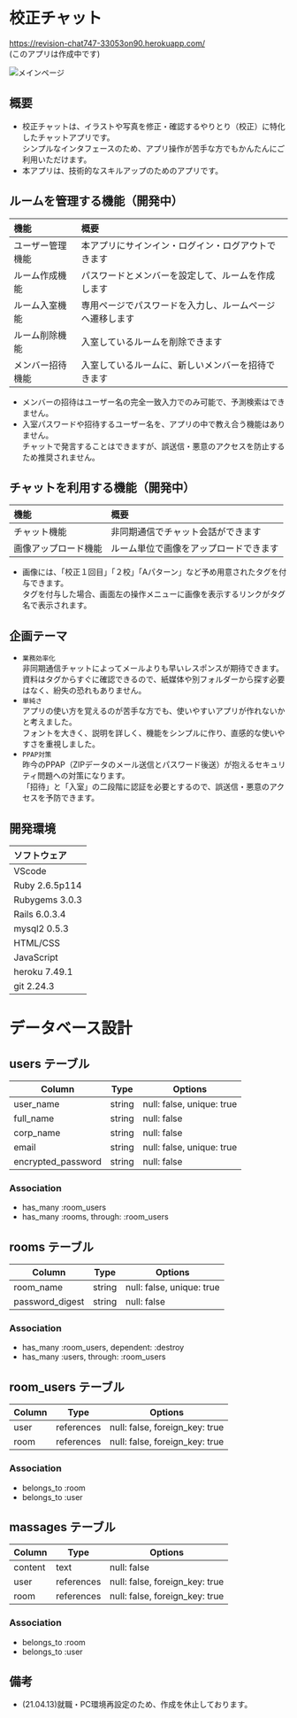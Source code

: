 # 校正チャット
https://revision-chat747-33053on90.herokuapp.com/  
(このアプリは作成中です)

![メインページ](https://user-images.githubusercontent.com/75772499/127296565-15904e28-a2f0-41d1-827c-38150d7bfaa3.png)

## 概要
- 校正チャットは、イラストや写真を修正・確認するやりとり（校正）に特化したチャットアプリです。  
シンプルなインタフェースのため、アプリ操作が苦手な方でもかんたんにご利用いただけます。
- 本アプリは、技術的なスキルアップのためのアプリです。

## ルームを管理する機能（開発中）
| 機能 | 概要 |
| :--- | :--- |
| ユーザー管理機能 | 本アプリにサインイン・ログイン・ログアウトできます |
| ルーム作成機能 | パスワードとメンバーを設定して、ルームを作成します |
| ルーム入室機能 | 専用ページでパスワードを入力し、ルームページへ遷移します |
| ルーム削除機能 | 入室しているルームを削除できます |
| メンバー招待機能 | 入室しているルームに、新しいメンバーを招待できます |
- メンバーの招待はユーザー名の完全一致入力でのみ可能で、予測検索はできません。  
- 入室パスワードや招待するユーザー名を、アプリの中で教え合う機能はありません。  
チャットで発言することはできますが、誤送信・悪意のアクセスを防止するため推奨されません。  

## チャットを利用する機能（開発中）
| 機能 | 概要 |
| :--- | :--- |
| チャット機能 | 非同期通信でチャット会話ができます |
| 画像アップロード機能 | ルーム単位で画像をアップロードできます |
- 画像には、「校正１回目」「２校」「Aパターン」など予め用意されたタグを付与できます。  
タグを付与した場合、画面左の操作メニューに画像を表示するリンクがタグ名で表示されます。

## 企画テーマ
- `業務効率化`  
非同期通信チャットによってメールよりも早いレスポンスが期待できます。  
資料はタグからすぐに確認できるので、紙媒体や別フォルダーから探す必要はなく、紛失の恐れもありません。
- `単純さ`  
アプリの使い方を覚えるのが苦手な方でも、使いやすいアプリが作れないかと考えました。  
フォントを大きく、説明を詳しく、機能をシンプルに作り、直感的な使いやすさを重視しました。  
- `PPAP対策`  
昨今のPPAP（ZIPデータのメール送信とパスワード後送）が抱えるセキュリティ問題への対策になります。  
「招待」と「入室」の二段階に認証を必要とするので、誤送信・悪意のアクセスを予防できます。

## 開発環境
| ソフトウェア |
| :--- |
| VScode |
| Ruby 2.6.5p114 |
| Rubygems 3.0.3 |
| Rails 6.0.3.4 |
| mysql2 0.5.3 |
| HTML/CSS |
| JavaScript |
| heroku 7.49.1 |
| git 2.24.3 |

# データベース設計

## users テーブル

| Column             | Type    | Options                   |
| ------------------ | ------- | ------------------------- |
| user_name          | string  | null: false, unique: true |
| full_name          | string  | null: false               |
| corp_name          | string  | null: false               |
| email              | string  | null: false, unique: true |
| encrypted_password | string  | null: false               |
<!-- user_nameは検索に用いるため一意性である -->
<!-- passwordは正規表現で英数6字〜20字程度を求める -->

### Association

- has_many :room_users
- has_many :rooms, through: :room_users

## rooms テーブル

| Column             | Type    | Options                   |
| ------------------ | ------- | ------------------------- |
| room_name          | string  | null: false, unique: true |
| password_digest    | string  | null: false               |
<!-- room_nameは誤ったアクセスを防ぐため一意性である -->
<!-- has_secure_passwordを使って暗号化PWを使用する -->

### Association

- has_many :room_users, dependent: :destroy
- has_many :users, through: :room_users  

## room_users テーブル

| Column | Type       | Options                        |
| ------ | ---------- | ------------------------------ |
| user   | references | null: false, foreign_key: true |
| room   | references | null: false, foreign_key: true |

### Association

- belongs_to :room
- belongs_to :user

## massages テーブル

| Column             | Type    | Options                   |
| ------------------ | ------- | ------------------------- |
| content            | text    | null: false               |
| user               | references | null: false, foreign_key: true |
| room               | references | null: false, foreign_key: true |
<!-- has_secure_passwordを使って暗号化PWを使用する -->
<!-- pdf画像の保存は追って実装 -->

### Association

- belongs_to :room
- belongs_to :user


## 備考
- (21.04.13)就職・PC環境再設定のため、作成を休止しております。
